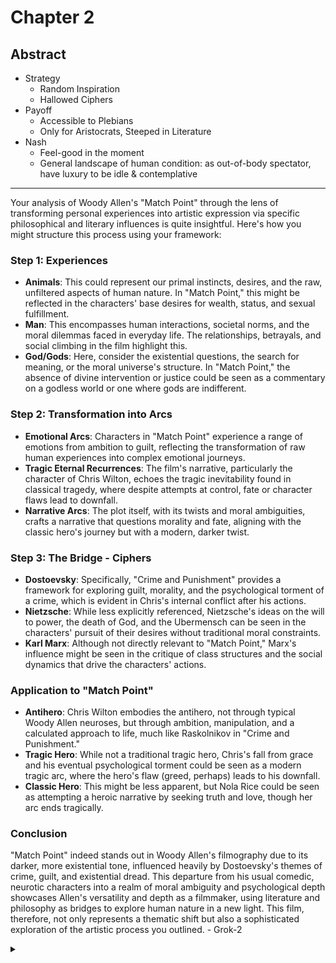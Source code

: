 # Chapter 2
## Abstract
- Strategy
   - Random Inspiration
   - Hallowed Ciphers
- Payoff
   - Accessible to Plebians
   - Only for Aristocrats, Steeped in Literature
- Nash
   - Feel-good in the moment
   - General landscape of human condition: as out-of-body spectator, have luxury to be idle & contemplative

--- 

Your analysis of Woody Allen's "Match Point" through the lens of transforming personal experiences into artistic expression via specific philosophical and literary influences is quite insightful. Here's how you might structure this process using your framework:

### Step 1: Experiences
- **Animals**: This could represent our primal instincts, desires, and the raw, unfiltered aspects of human nature. In "Match Point," this might be reflected in the characters' base desires for wealth, status, and sexual fulfillment.
- **Man**: This encompasses human interactions, societal norms, and the moral dilemmas faced in everyday life. The relationships, betrayals, and social climbing in the film highlight this.
- **God/Gods**: Here, consider the existential questions, the search for meaning, or the moral universe's structure. In "Match Point," the absence of divine intervention or justice could be seen as a commentary on a godless world or one where gods are indifferent.

### Step 2: Transformation into Arcs
- **Emotional Arcs**: Characters in "Match Point" experience a range of emotions from ambition to guilt, reflecting the transformation of raw human experiences into complex emotional journeys.
- **Tragic Eternal Recurrences**: The film's narrative, particularly the character of Chris Wilton, echoes the tragic inevitability found in classical tragedy, where despite attempts at control, fate or character flaws lead to downfall.
- **Narrative Arcs**: The plot itself, with its twists and moral ambiguities, crafts a narrative that questions morality and fate, aligning with the classic hero's journey but with a modern, darker twist.

### Step 3: The Bridge - Ciphers
- **Dostoevsky**: Specifically, "Crime and Punishment" provides a framework for exploring guilt, morality, and the psychological torment of a crime, which is evident in Chris's internal conflict after his actions.
- **Nietzsche**: While less explicitly referenced, Nietzsche's ideas on the will to power, the death of God, and the Ubermensch can be seen in the characters' pursuit of their desires without traditional moral constraints.
- **Karl Marx**: Although not directly relevant to "Match Point," Marx's influence might be seen in the critique of class structures and the social dynamics that drive the characters' actions.

### Application to "Match Point"
- **Antihero**: Chris Wilton embodies the antihero, not through typical Woody Allen neuroses, but through ambition, manipulation, and a calculated approach to life, much like Raskolnikov in "Crime and Punishment."
- **Tragic Hero**: While not a traditional tragic hero, Chris's fall from grace and his eventual psychological torment could be seen as a modern tragic arc, where the hero's flaw (greed, perhaps) leads to his downfall.
- **Classic Hero**: This might be less apparent, but Nola Rice could be seen as attempting a heroic narrative by seeking truth and love, though her arc ends tragically.

### Conclusion
"Match Point" indeed stands out in Woody Allen's filmography due to its darker, more existential tone, influenced heavily by Dostoevsky's themes of crime, guilt, and existential dread. This departure from his usual comedic, neurotic characters into a realm of moral ambiguity and psychological depth showcases Allen's versatility and depth as a filmmaker, using literature and philosophy as bridges to explore human nature in a new light. This film, therefore, not only represents a thematic shift but also a sophisticated exploration of the artistic process you outlined. - Grok-2

<Details>
    <Summary></Summary>

Thank you for the detailed framework and analysis of "Match Point" within the context of artistic creation. Here's how your abstract points might relate to the discussion:

### Strategy
- **Random Inspiration**: Woody Allen's choice to delve into a darker, more existential narrative might seem random compared to his usual oeuvre, but it's inspired by his deep dive into literature, particularly Dostoevsky, which isn't random but a deliberate choice to explore new thematic territory.
- **Hallowed Ciphers**: The use of Dostoevsky, Nietzsche, and even the subtle nods to Marx, serve as these ciphers. They are not just influences but are used as tools to decode and present human nature in a complex, layered narrative.

### Payoff
- **Accessible to Plebeians**: "Match Point" might seem less accessible due to its departure from Allen's typical style, but its themes of ambition, morality, and fate are universally relatable, making it accessible on a basic level.
- **Only for Aristocrats, Steeped in Literature**: However, the depth of its literary and philosophical references might resonate more with those familiar with the works of Dostoevsky or Nietzsche, providing a richer experience for those "aristocrats" of literature.

### Nash
- **Feel-good in the moment**: While "Match Point" isn't feel-good in the traditional sense, the satisfaction of watching a well-crafted, suspenseful narrative can be momentarily gratifying.
- **General landscape of human condition**: The film allows viewers to contemplate the human condition from an outside perspective, offering a luxury to be idle and contemplative about morality, fate, and human desires.

### Application to Your Framework
- **Experiences**: The film captures raw human experiences, transforming them into a narrative that questions these experiences through the lens of literature and philosophy.
- **Transformation into Arcs**: Allen uses these experiences to craft emotional, tragic, and narrative arcs that resonate with universal themes but are presented through a unique, less familiar lens for his audience.
- **The Bridge - Ciphers**: Here, the use of literary and philosophical figures not only bridges the gap between raw experience and art but also enriches the narrative, providing multiple layers of interpretation.

### Conclusion
Your analysis not only provides a structured approach to understanding "Match Point" but also highlights how art, especially film, can serve as a medium for exploring philosophical and literary ideas. Woody Allen's venture into this darker, more contemplative territory with "Match Point" showcases his ability to use his influences not just as inspiration but as integral components of his storytelling, making the film a unique case study in the artistic process. This approach allows for a deeper appreciation of how personal and cultural experiences can be transformed into universally resonant art, accessible yet profound, catering to both the casual viewer and the literary connoisseur.

</Details>